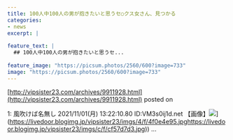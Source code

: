 ```yaml
---
title: 100人中100人の男が抱きたいと思うセ○クス女さん、見つかる
categories:
- news
excerpt: |
  
feature_text: |
  ## 100人中100人の男が抱きたいと思うセ...
  
feature_image: "https://picsum.photos/2560/600?image=733"
image: "https://picsum.photos/2560/600?image=733"
---
```


[http://vipsister23.com/archives/9911928.html](http://vipsister23.com/archives/9911928.html)
posted on 

<!--more-->

1: 風吹けば名無し 2021/11/01(月) 13:22:10.80 ID:VM3s0ij1d.net 【画像】![](https://livedoor.blogimg.jp/vipsister23/imgs/3/5/35818cb8.jpg[https://livedoor.blogimg.jp/vipsister23/imgs/4/f/4f0e4e95.jpghttps://livedoor.blogimg.jp/vipsister23/imgs/c/f/cf57d7d3.jpg)](https://livedoor.blogimg.jp/vipsister23/imgs/4/f/4f0e4e95.jpghttps://livedoor.blogimg.jp/vipsister23/imgs/c/f/cf57d7d3.jpg)) ...
